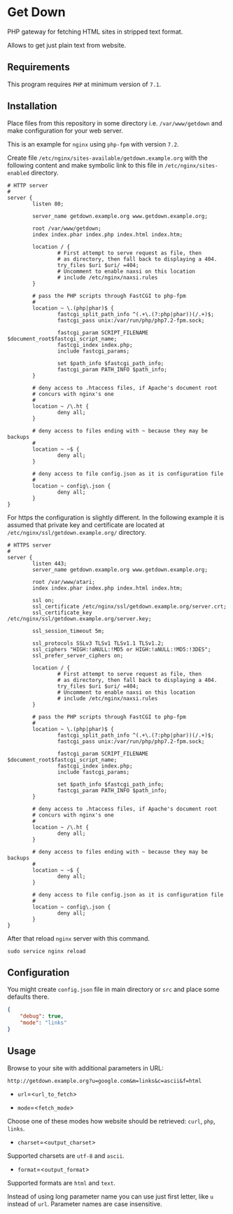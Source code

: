 Get Down
========

PHP gateway for fetching HTML sites in stripped text format.

Allows to get just plain text from website.

## Requirements ##

This program requires ``PHP`` at minimum version of ``7.1``.

## Installation ##

Place files from this repository in some directory i.e. ``/var/www/getdown`` and make configuration for your web server.

This is an example for ``nginx`` using ``php-fpm`` with version ``7.2``.

Create file ``/etc/nginx/sites-available/getdown.example.org`` with the following content and make symbolic link to this file in ``/etc/nginx/sites-enabled`` directory.

```
# HTTP server
#
server {
        listen 80;

        server_name getdown.example.org www.getdown.example.org;

        root /var/www/getdown;
        index index.phar index.php index.html index.htm;

        location / {
                # First attempt to serve request as file, then
                # as directory, then fall back to displaying a 404.
                try_files $uri $uri/ =404;
                # Uncomment to enable naxsi on this location
                # include /etc/nginx/naxsi.rules
        }

        # pass the PHP scripts through FastCGI to php-fpm
        #
        location ~ \.(php|phar)$ {
                fastcgi_split_path_info ^(.+\.(?:php|phar))(/.+)$;
                fastcgi_pass unix:/var/run/php/php7.2-fpm.sock;

                fastcgi_param SCRIPT_FILENAME $document_root$fastcgi_script_name;
                fastcgi_index index.php;
                include fastcgi_params;

                set $path_info $fastcgi_path_info;
                fastcgi_param PATH_INFO $path_info;
        }

        # deny access to .htaccess files, if Apache's document root
        # concurs with nginx's one
        #
        location ~ /\.ht {
                deny all;
        }

        # deny access to files ending with ~ because they may be backups
        #
        location ~ ~$ {
                deny all;
        }

        # deny access to file config.json as it is configuration file
        #
        location ~ config\.json {
                deny all;
        }
}
```

For https the configuration is slightly different.
In the following example it is assumed that private key and certificate are located at ``/etc/nginx/ssl/getdown.example.org/`` directory.

```
# HTTPS server
#
server {
        listen 443;
        server_name getdown.example.org www.getdown.example.org;

        root /var/www/atari;
        index index.phar index.php index.html index.htm;

        ssl on;
        ssl_certificate /etc/nginx/ssl/getdown.example.org/server.crt;
        ssl_certificate_key /etc/nginx/ssl/getdown.example.org/server.key;

        ssl_session_timeout 5m;

        ssl_protocols SSLv3 TLSv1 TLSv1.1 TLSv1.2;
        ssl_ciphers "HIGH:!aNULL:!MD5 or HIGH:!aNULL:!MD5:!3DES";
        ssl_prefer_server_ciphers on;

        location / {
                # First attempt to serve request as file, then
                # as directory, then fall back to displaying a 404.
                try_files $uri $uri/ =404;
                # Uncomment to enable naxsi on this location
                # include /etc/nginx/naxsi.rules
        }

        # pass the PHP scripts through FastCGI to php-fpm
        #
        location ~ \.(php|phar)$ {
                fastcgi_split_path_info ^(.+\.(?:php|phar))(/.+)$;
                fastcgi_pass unix:/var/run/php/php7.2-fpm.sock;

                fastcgi_param SCRIPT_FILENAME $document_root$fastcgi_script_name;
                fastcgi_index index.php;
                include fastcgi_params;

                set $path_info $fastcgi_path_info;
                fastcgi_param PATH_INFO $path_info;
        }

        # deny access to .htaccess files, if Apache's document root
        # concurs with nginx's one
        #
        location ~ /\.ht {
                deny all;
        }

        # deny access to files ending with ~ because they may be backups
        #
        location ~ ~$ {
                deny all;
        }

        # deny access to file config.json as it is configuration file
        #
        location ~ config\.json {
                deny all;
        }
}
```

After that reload ``nginx`` server with this command.

```
sudo service nginx reload
```

## Configuration ##

You might create ``config.json`` file in main directory or ``src`` and place some defaults there.

```json
{
    "debug": true,
    "mode": "links"
}
```

## Usage ##

Browse to your site with additional parameters in URL:

```
http://getdown.example.org?u=google.com&m=links&c=ascii&f=html
```

- ``url``=&lt;``url_to_fetch``&gt;

- ``mode``=&lt;``fetch_mode``&gt;

Choose one of these modes how website should be retrieved: ``curl``, ``php``, ``links``.

- ``charset``=&lt;``output_charset``&gt;

Supported charsets are ``utf-8`` and ``ascii``.

- ``format``=&lt;``output_format``&gt;

Supported formats are ``html`` and ``text``.

Instead of using long parameter name you can use just first letter, like ``u`` instead of ``url``. Parameter names are case insensitive.
